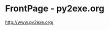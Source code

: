 <!--
id: 183402164
link: http://kevinisom.info/post/183402164/frontpage-py2exe-org
slug: frontpage-py2exe-org
date: Wed Sep 09 2009 16:29:59 GMT+1200 (NZST)
raw: {"blog_name":"kevinisom","id":183402164,"post_url":"http://kevinisom.info/post/183402164/frontpage-py2exe-org","slug":"frontpage-py2exe-org","type":"link","date":"2009-09-09 04:29:59 GMT","timestamp":1252470599,"state":"published","format":"html","reblog_key":"NOPMoKeL","tags":[],"short_url":"http://tmblr.co/Zw68YyAxdwq","highlighted":[],"feed_item":"http://www.py2exe.org/","from_feed_id":"650234","note_count":0,"title":"FrontPage - py2exe.org","url":"http://www.py2exe.org/","description":""}
publish: 2009-09-09
tags: 
title: FrontPage - py2exe.org
-->


FrontPage - py2exe.org
======================

<http://www.py2exe.org/>

